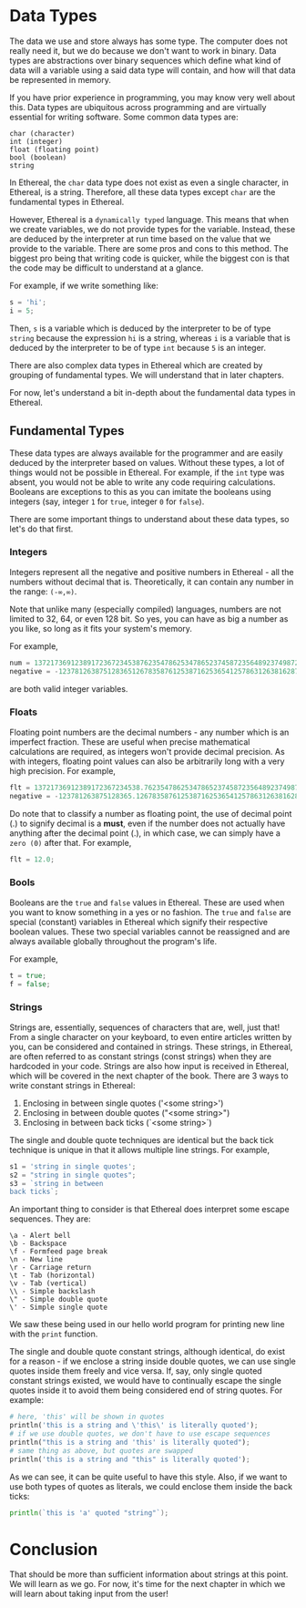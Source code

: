 # Data Types

The data we use and store always has some type. The computer does not really need it, but we do because we don't want to work in binary.
Data types are abstractions over binary sequences which define what kind of data will a variable using a said data type will contain,
and how will that data be represented in memory.

If you have prior experience in programming, you may know very well about this. Data types are ubiquitous across programming and are virtually essential
for writing software.
Some common data types are:
```
char (character)
int (integer)
float (floating point)
bool (boolean)
string
```

In Ethereal, the `char` data type does not exist as even a single character, in Ethereal, is a string.
Therefore, all these data types except `char` are the fundamental types in Ethereal.

However, Ethereal is a `dynamically typed` language. This means that when we create variables, we do not provide types for the variable.
Instead, these are deduced by the interpreter at run time based on the value that we provide to the variable. There are some pros and cons
to this method. The biggest pro being that writing code is quicker, while the biggest con is that the code may be difficult to understand
at a glance.

For example, if we write something like:
```go
s = 'hi';
i = 5;
```
Then, `s` is a variable which is deduced by the interpreter to be of type `string` because the expression `hi` is a string,
whereas `i` is a variable that is deduced by the interpreter to be of type `int` because `5` is an integer.

There are also complex data types in Ethereal which are created by grouping of fundamental types.
We will understand that in later chapters.

For now, let's understand a bit in-depth about the fundamental data types in Ethereal.

## Fundamental Types

These data types are always available for the programmer and are easily deduced by the interpreter based on values.
Without these types, a lot of things would not be possible in Ethereal. For example, if the `int` type was absent,
you would not be able to write any code requiring calculations. Booleans are exceptions to this as you can imitate
the booleans using integers (say, integer `1` for `true`, integer `0` for `false`).

There are some important things to understand about these data types, so let's do that first.

### Integers

Integers represent all the negative and positive numbers in Ethereal - all the numbers without decimal that is.
Theoretically, it can contain any number in the range: `(-∞,∞)`.

Note that unlike many (especially compiled) languages, numbers are not limited to 32, 64, or even 128 bit.
So yes, you can have as big a number as you like, so long as it fits your system's memory.

For example,
```go
num = 13721736912389172367234538762354786253478652374587235648923749872394623864;
negative = -12378126387512836512678358761253871625365412578631263816287357125387123123768162;
```
are both valid integer variables.

### Floats

Floating point numbers are the decimal numbers - any number which is an imperfect fraction.
These are useful when precise mathematical calculations are required, as integers won't provide decimal precision.
As with integers, floating point values can also be arbitrarily long with a very high precision.
For example,
```go
flt = 13721736912389172367234538.762354786253478652374587235648923749872394623864;
negative = -123781263875128365.12678358761253871625365412578631263816287357125387123123768162;
```

Do note that to classify a number as floating point, the use of decimal point (.) to signify decimal is a **must**,
even if the number does not actually have anything after the decimal point (.), in which case,
we can simply have a `zero (0)` after that.
For example,
```go
flt = 12.0;
```

### Bools

Booleans are the `true` and `false` values in Ethereal. These are used when you want to know something in a yes or no fashion.
The `true` and `false` are special (constant) variables in Ethereal which signify their respective boolean values.
These two special variables cannot be reassigned and are always available globally throughout the program's life.

For example,
```go
t = true;
f = false;
```

### Strings

Strings are, essentially, sequences of characters that are, well, just that! From a single character on your keyboard,
to even entire articles written by you, can be considered and contained in strings. These strings, in Ethereal, are often referred
to as constant strings (const strings) when they are hardcoded in your code. Strings are also how input is received in Ethereal,
which will be covered in the next chapter of the book. There are 3 ways to write constant strings in Ethereal:

1. Enclosing in between single quotes ('\<some string\>')
2. Enclosing in between double quotes ("\<some string\>")
3. Enclosing in between back ticks (\`\<some string\>\`)

The single and double quote techniques are identical but the back tick technique is unique in that it allows multiple line strings.
For example,
```go
s1 = 'string in single quotes';
s2 = "string in single quotes";
s3 = `string in between
back ticks`;
```

An important thing to consider is that Ethereal does interpret some escape sequences. They are:
```
\a - Alert bell
\b - Backspace
\f - Formfeed page break
\n - New line
\r - Carriage return
\t - Tab (horizontal)
\v - Tab (vertical)
\\ - Simple backslash
\" - Simple double quote
\' - Simple single quote
```
We saw these being used in our hello world program for printing new line with the `print` function.

The single and double quote constant strings, although identical, do exist for a reason - if we enclose a string inside double quotes,
we can use single quotes inside them freely and vice versa. If, say, only single quoted constant strings existed, we would have to
continually escape the single quotes inside it to avoid them being considered end of string quotes.
For example:
```python
# here, 'this' will be shown in quotes
println('this is a string and \'this\' is literally quoted');
# if we use double quotes, we don't have to use escape sequences
println("this is a string and 'this' is literally quoted");
# same thing as above, but quotes are swapped
println('this is a string and "this" is literally quoted');
```
As we can see, it can be quite useful to have this style. Also, if we want to use both types of quotes as literals, we could enclose them inside
the back ticks:
```go
println(`this is 'a' quoted "string"`);
```

# Conclusion

That should be more than sufficient information about strings at this point. We will learn as we go.
For now, it's time for the next chapter in which we will learn about taking input from the user!